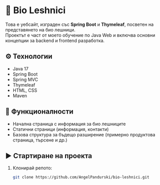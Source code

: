 # 🌰 Bio Leshnici

Това е уебсайт, изграден със **Spring Boot** и **Thymeleaf**, посветен на представянето на био лешници.  
Проектът е част от моето обучение по Java Web и включва основни концепции за backend и frontend разработка.

## ⚙️ Технологии
- Java 17
- Spring Boot
- Spring MVC
- Thymeleaf
- HTML, CSS
- Maven

## 🚀 Функционалности
- Начална страница с информация за био лешниците
- Статични страници (информация, контакти)
- Базова структура за бъдещо разширение (примерно продуктова страница, търсене и др.)

## ▶️ Стартиране на проекта
1. Клонирай репото:
   ```bash
   git clone https://github.com/AngelPandurski/bio-leshnici.git
